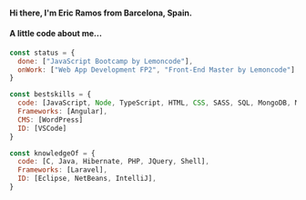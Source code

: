 #### Hi there, I'm Eric Ramos from Barcelona, Spain.
#### A little code about me...
~~~ js
const status = {
  done: ["JavaScript Bootcamp by Lemoncode"],
  onWork: ["Web App Development FP2", "Front-End Master by Lemoncode"]
}

const bestskills = {
  code: [JavaScript, Node, TypeScript, HTML, CSS, SASS, SQL, MongoDB, Mongoose],
  Frameworks: [Angular],
  CMS: [WordPress]
  ID: [VSCode] 
}

const knowledgeOf = {
  code: [C, Java, Hibernate, PHP, JQuery, Shell],
  Frameworks: [Laravel],
  ID: [Eclipse, NetBeans, IntelliJ],
}
